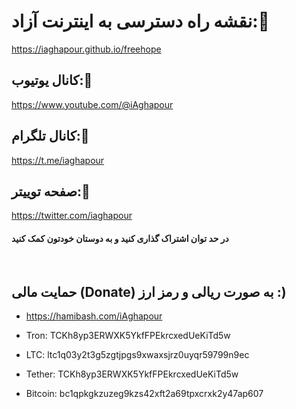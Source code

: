 # نقشه راه دسترسی به اینترنت آزاد:🔽
https://iaghapour.github.io/freehope


## کانال یوتیوب:🔻

https://www.youtube.com/@iAghapour

## کانال تلگرام:🔻

https://t.me/iaghapour

## صفحه توییتر:🔻

https://twitter.com/iaghapour


#### در حد توان اشتراک گذاری کنید و به دوستان خودتون کمک کنید

<br />

## حمایت مالی (Donate) به صورت ریالی و رمز ارز :) 
* https://hamibash.com/iAghapour

* Tron:
TCKh8yp3ERWXK5YkfFPEkrcxedUeKiTd5w

* LTC:
ltc1q03y2t3g5zgtjpgs9xwaxsjrz0uyqr59799n9ec

* Tether:
TCKh8yp3ERWXK5YkfFPEkrcxedUeKiTd5w

* Bitcoin:
bc1qpkgkzuzeg9kzs42xft2a69tpxcrxk2y47ap607
